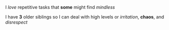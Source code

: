 I *love* repetitive tasks that **some** might find _mindless_

I have __3__ older siblings so I can deal with high levels or _irritation_, **chaos**, and _disrespect_
